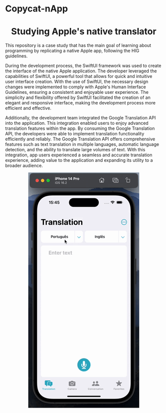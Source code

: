 # Copycat-nApp
<h1 align="center"> Studying Apple's native translator </h1>
This repository is a case study that has the main goal of learning about programming by replicating a native Apple app, following the HIG guidelines.

   During the development process, the SwiftUI framework was used to create the interface of the native Apple application. The developer leveraged the capabilities of SwiftUI, a powerful tool that allows for quick and intuitive user interface creation. With the use of SwiftUI, the necessary design changes were implemented to comply with Apple's Human Interface Guidelines, ensuring a consistent and enjoyable user experience. The simplicity and flexibility offered by SwiftUI facilitated the creation of an elegant and responsive interface, making the development process more efficient and effective.

   Additionally, the development team integrated the Google Translation API into the application. This integration enabled users to enjoy advanced translation features within the app. By consuming the Google Translation API, the developers were able to implement translation functionality efficiently and reliably. The Google Translation API offers comprehensive features such as text translation in multiple languages, automatic language detection, and the ability to translate large volumes of text. With this integration, app users experienced a seamless and accurate translation experience, adding value to the application and expanding its utility to a broader audience.






<p align="center">
   <img src="/exemple1.gif">
</p>
